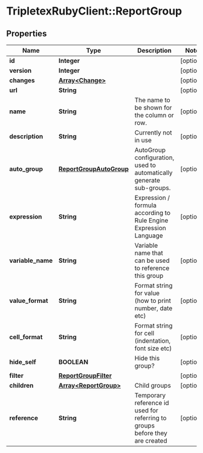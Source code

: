 # TripletexRubyClient::ReportGroup

## Properties
Name | Type | Description | Notes
------------ | ------------- | ------------- | -------------
**id** | **Integer** |  | [optional] 
**version** | **Integer** |  | [optional] 
**changes** | [**Array&lt;Change&gt;**](Change.md) |  | [optional] 
**url** | **String** |  | [optional] 
**name** | **String** | The name to be shown for the column or row. | [optional] 
**description** | **String** | Currently not in use | [optional] 
**auto_group** | [**ReportGroupAutoGroup**](ReportGroupAutoGroup.md) | AutoGroup configuration, used to automatically generate sub-groups. | [optional] 
**expression** | **String** | Expression / formula according to Rule Engine Expression Language | [optional] 
**variable_name** | **String** | Variable name that can be used to reference this group | [optional] 
**value_format** | **String** | Format string for value (how to print number, date etc) | [optional] 
**cell_format** | **String** | Format string for cell (indentation, font size etc) | [optional] 
**hide_self** | **BOOLEAN** | Hide this group? | [optional] 
**filter** | [**ReportGroupFilter**](ReportGroupFilter.md) |  | [optional] 
**children** | [**Array&lt;ReportGroup&gt;**](ReportGroup.md) | Child groups | [optional] 
**reference** | **String** | Temporary reference id used for referring to groups before they are created | [optional] 


